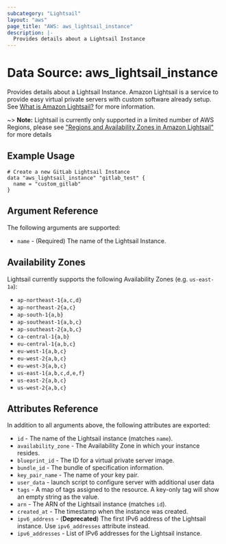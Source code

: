 ```yaml
---
subcategory: "Lightsail"
layout: "aws"
page_title: "AWS: aws_lightsail_instance"
description: |-
  Provides details about a Lightsail Instance
---
```


# Data Source: aws_lightsail_instance

Provides details about a Lightsail Instance. Amazon Lightsail is a service to provide easy virtual private servers
with custom software already setup. See [What is Amazon Lightsail?](https://lightsail.aws.amazon.com/ls/docs/getting-started/article/what-is-amazon-lightsail)
for more information.

~> **Note:** Lightsail is currently only supported in a limited number of AWS Regions, please see ["Regions and Availability Zones in Amazon Lightsail"](https://lightsail.aws.amazon.com/ls/docs/overview/article/understanding-regions-and-availability-zones-in-amazon-lightsail) for more details

## Example Usage

```hcl
# Create a new GitLab Lightsail Instance
data "aws_lightsail_instance" "gitlab_test" {
  name = "custom_gitlab"
}
```

## Argument Reference

The following arguments are supported:

* `name` - (Required) The name of the Lightsail Instance.

## Availability Zones
Lightsail currently supports the following Availability Zones (e.g. `us-east-1a`):

- `ap-northeast-1{a,c,d}`
- `ap-northeast-2{a,c}`
- `ap-south-1{a,b}`
- `ap-southeast-1{a,b,c}`
- `ap-southeast-2{a,b,c}`
- `ca-central-1{a,b}`
- `eu-central-1{a,b,c}`
- `eu-west-1{a,b,c}`
- `eu-west-2{a,b,c}`
- `eu-west-3{a,b,c}`
- `us-east-1{a,b,c,d,e,f}`
- `us-east-2{a,b,c}`
- `us-west-2{a,b,c}`

## Attributes Reference

In addition to all arguments above, the following attributes are exported:

* `id` - The name of the Lightsail instance (matches `name`).
* `availability_zone` - The Availability Zone in which your instance resides.
* `blueprint_id` - The ID for a virtual private server image. 
* `bundle_id` - The bundle of specification information.
* `key_pair_name` - The name of your key pair.
* `user_data` - launch script to configure server with additional user data
* `tags` - A map of tags assigned to the resource. A key-only tag will show an empty string as the value.
* `arn` - The ARN of the Lightsail instance (matches `id`).
* `created_at` - The timestamp when the instance was created.
* `ipv6_address` - (**Deprecated**) The first IPv6 address of the Lightsail instance. Use `ipv6_addresses` attribute instead.
* `ipv6_addresses` - List of IPv6 addresses for the Lightsail instance.